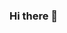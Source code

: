 ### Hi there 👋

<!--## 🚀 About Me
I am Conrad Ferneding, a student at the TH Brandenburg in Germany, Brandenburg. I've just finished my exchange semester in Norway and I am currently trying to widen my knowledge about cybersecurity through ctf (capture the flag) events. I hope that I will be able to work in cybersecurity. I am trying to secure my already existing programming knowledge through leetcode.  

I am also interested in creating my own game in the future as I like to play games myself.  

🎸 Outside the world of tech too, I enjoy pushing myself to develop new skills. My hobbies are snowboarding, reading, playing the piano and accordeon and listening to music.

📫 How to reach me:  
**mail**: conrad@ferneding.eu

## 🔗 Links  

[![linked-in](https://img.shields.io/badge/Linked_In-0077B5?style=for-the-badge&logo=LinkedIn&logoColor=white)](https://www.linkedin.com/in/conrad-ferneding-924551245/)
[![resume](https://img.shields.io/badge/Resume-4285F4?style=for-the-badge&logo=read-the-docs&logoColor=white)](https://ferneding.eu/conrad/wp-content/uploads/2024/01/Conrad-Ferneding-Resumeenglish.pdf)-->
<!--[![github](https://img.shields.io/badge/GitHub-000000?style=for-the-badge&logo=GitHub&logoColor=white)](https://github.com/CdFerneding)-->

<!--
**CdFerneding/CdFerneding** is a ✨ _special_ ✨ repository because its `README.md` (this file) appears on your GitHub profile.

Here are some ideas to get you started:

- 🔭 I’m currently working on ...
- 🌱 I’m currently learning ...
- 👯 I’m looking to collaborate on ...
- 🤔 I’m looking for help with ...
- 💬 Ask me about ...
- 📫 How to reach me: ...
- 😄 Pronouns: ...
- ⚡ Fun fact: ...
-->

